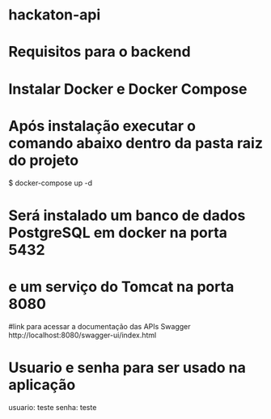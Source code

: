 # hackaton-api

# Requisitos para o backend
# Instalar Docker e Docker Compose
# Após instalação executar o comando abaixo dentro da pasta raiz do projeto

$ docker-compose up -d

# Será instalado um banco de dados PostgreSQL em docker na porta 5432
# e um serviço do Tomcat na porta 8080


#link para acessar a documentação das APIs Swagger
http://localhost:8080/swagger-ui/index.html

# Usuario e senha para ser usado na aplicação
usuario: teste
senha: teste
